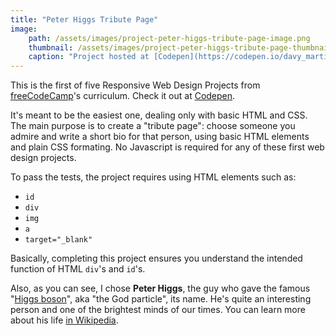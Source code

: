 ```yaml
---
title: "Peter Higgs Tribute Page"
image:
    path: /assets/images/project-peter-higgs-tribute-page-image.png
    thumbnail: /assets/images/project-peter-higgs-tribute-page-thumbnail.png
    caption: "Project hosted at [Codepen](https://codepen.io/davy_martinez/pen/LevYyv)"
---
```

This is the first of five Responsive Web Design Projects from [freeCodeCamp](https://learn.freecodecamp.org/)'s curriculum. Check it out at [Codepen](https://codepen.io/davy_martinez/pen/LevYyv).

It's meant to be the easiest one, dealing only with basic HTML and CSS. The main purpose is to create a "tribute page": choose someone you admire and write a short bio for that person, using basic HTML elements and plain CSS formating. No Javascript is required for any of these first web design projects.

To pass the tests, the project requires using HTML elements such as:

* `id`
* `div`
* `img`
* `a`
* `target="_blank"`

Basically, completing this project ensures you understand the intended function of HTML `div`'s and `id`'s.

Also, as you can see, I chose **Peter Higgs**, the guy who gave the famous "[Higgs boson](https://en.wikipedia.org/wiki/Higgs_boson)", aka "the God particle", its name. He's quite an interesting person and one of the brightest minds of our times. You can learn more about his life [in Wikipedia](https://en.wikipedia.org/wiki/Peter_Higgs).
